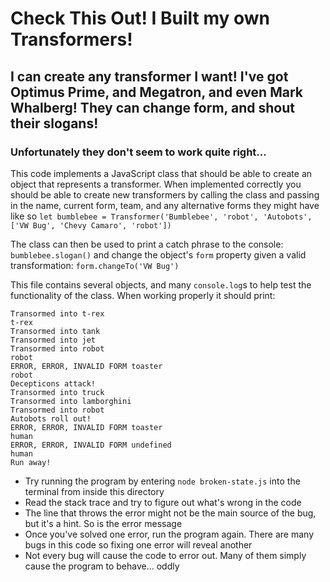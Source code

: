 # Check This Out! I Built my own Transformers!

## I can create any transformer I want! I've got Optimus Prime, and Megatron, and even Mark Whalberg! They can change form, and shout their slogans!

### Unfortunately they don't seem to work quite right...

This code implements a JavaScript class that should be able to create an object that represents a transformer. When implemented correctly you should be able to create new transformers by calling the class and passing in the name, current form, team, and any alternative forms they might have like so `let bumblebee = Transformer('Bumblebee', 'robot', 'Autobots', ['VW Bug', 'Chevy Camaro', 'robot'])`

The class can then be used to print a catch phrase to the console: `bumblebee.slogan()` and change the object's `form` property given a valid transformation: `form.changeTo('VW Bug')`

This file contains several objects, and many `console.log`s to help test the functionality of the class. When working properly it should print:

```
Transormed into t-rex
t-rex
Transormed into tank
Transormed into jet
Transormed into robot
robot
ERROR, ERROR, INVALID FORM toaster
robot
Decepticons attack!
Transormed into truck
Transormed into lamborghini
Transormed into robot
Autobots roll out!
ERROR, ERROR, INVALID FORM toaster
human
ERROR, ERROR, INVALID FORM undefined
human
Run away!
```

* Try running the program by entering `node broken-state.js` into the terminal from inside this directory
* Read the stack trace and try to figure out what's wrong in the code
* The line that throws the error might not be the main source of the bug, but it's a hint. So is the error message
* Once you've solved one error, run the program again. There are many bugs in this code so fixing one error will reveal another
* Not every bug will cause the code to error out. Many of them simply cause the program to behave... oddly
